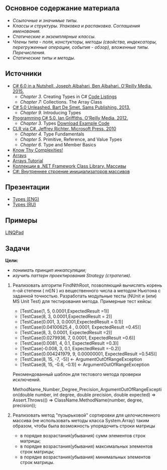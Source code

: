 ## Основное содержание материала 
- *Ссылочные и значимые типы.*
- *Классы и структуры. Упаковка и распаковка. Соглашения именования.*
- *Статические и экземплярные классы.*
- *Члены типа - поля, констукторы, методы (свойства, индексаторы, перегруженные операции, события - обзор), вложенные типы. Перечисления.*
- *Статические типы и методы.*

## Источники 
- [C# 6.0 in a Nutshell. Joseph Albahari, Ben Albahari. O'Reilly Media. 2015.](http://shop.oreilly.com/product/0636920040323.do)
   - *Chapter 3.* Creating Types in C# [Code Listings](http://www.albahari.com/nutshell/ch03.aspx)
   - *Chapter 7:* Collections. The Array Class
- [C# 5.0 Unleashed. Bart De Smet. Sams Publishing. 2013.](https://www.goodreads.com/book/show/16284093-c-5-0-unleashed)
   - *Chapter 9.* Introducing Types
- [Programming C# 5.0. Ian Griffiths. O'Reilly Media. 2012.](http://shop.oreilly.com/product/0636920024064.do)
   - *Chapter 3.* Types [Download Example Code](https://resources.oreilly.com/examples/0636920024064/blob/master/Ch03.zip)
- [CLR via C#. Jeffrey Richter. Microsoft Press. 2010](https://www.goodreads.com/book/show/7121415-clr-via-c)
   - *Chapter 4.* Type Fundamentals
   - *Chapter 5.* Primitive, Reference, and Value Types
   - *Chapter 6.* Type and Member Basics
- [Know Thy Complexities!](http://bigocheatsheet.com/)
- [Arrays](https://msdn.microsoft.com/en-us/library/aa287879(v=vs.71).aspx)
- [Arrays Tutorial](https://msdn.microsoft.com/en-us/library/aa288453(v=vs.71).aspx)
- [Коллекции в .NET Framework Class Library. Массивы](http://rsdn.ru/article/dotnet/collections.xml#E2GAC)
- [C#: Внутреннее строение инициализаторов массивов](http://habrahabr.ru/post/247047/)

## Презентации 
- [Types (ENG)](https://github.com/EPM-RD-NETLAB/.NET-Framework-modules/blob/master/M3.%20Types/Types.pptx)
- [Types (RU)](https://github.com/EPM-RD-NETLAB/.NET-Framework-modules/blob/master/M3.%20Types/Types%20(RU).pptx)

## Примеры 
[LINQPad](https://github.com/EPM-RD-NETLAB/.NET-Framework-modules/tree/master/M3.%20Types/Samples/LINQPad%205)

## Задачи  
**Цели:** 
- *понимать принцип инкапсуляции;*
- *изучить паттерн проектирования Strategy (стратегия).*

1. Реализовать алгоритм FindNthRoot, позволяющий вычислять корень n-ой степени ( n∈N ) из вещественного числа а методом Ньютона с заданной точностью. Разработать модульные тесты (NUnit и (или) MS Unit Test) для тестирования метода. Примерные тест кейсы:
   - [TestCase(1, 5, 0.0001,ExpectedResult =1)]
   - [TestCase(8, 3, 0.0001,ExpectedResult = 2)]
   - [TestCase(0.001, 3, 0.0001,ExpectedResult = 0.1)]
   - [TestCase(0.04100625,4 , 0.0001, ExpectedResult =0.45)]
   - [TestCase(8, 3, 0.0001, ExpectedResult =2)]
   - [TestCase(0.0279936, 7, 0.0001, ExpectedResult =0.6)]
   - [TestCase(0.0081, 4, 0.1, ExpectedResult =0.3)]
   - [TestCase(-0.008, 3, 0.1, ExpectedResult =-0.2)]
   - [TestCase(0.004241979, 9, 0.00000001, ExpectedResult =0.545)]
   - [TestCase(8, 15, -7, -5)] <- ArgumentOutOfRangeException
   - [TestCase(8, 15, -0.6, -0.1)] <- ArgumentOutOfRangeException	
   
   Рекомендованный шаблон для тестового метода проверки исключений.
   
   MethodName_Number_Degree_Precision_ArgumentOutOfRangeException(double number, int degree, double precision, double expected) 
            => Assert.Throws<ArgumentOutOfRangeException>(() => ClassName.MethodName(number, degree, precision));  

2. Реализовать метод "пузырьковой" сортировки для целочисленного массива (не использовать методы класса System.Array) таким образом, чтобы была возможность упорядочить строки матрицы
   - в порядке возрастания(убывания) сумм элементов строк матрицы;
   - в порядке возрастания(убывания) максимальных элементов строк матрицы;
   - в порядке возрастания(убывания) минимальных элементов строк матрицы.
